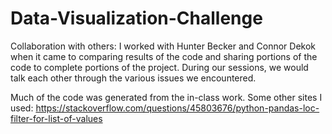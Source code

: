 # Data-Visualization-Challenge

Collaboration with others: I worked with Hunter Becker and Connor Dekok when it came to comparing results of the code and sharing portions of the code to complete portions of the project. During our sessions, we would talk each other through the various issues we encountered.

Much of the code was generated from the in-class work. Some other sites I used:
https://stackoverflow.com/questions/45803676/python-pandas-loc-filter-for-list-of-values

